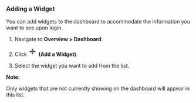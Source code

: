 ### Adding a Widget

You can add widgets to the dashboard to accommodate the information you
want to see upon login.

1.  Navigate to **Overview > Dashboard**.

2.  Click ![2259](../images/2259.png) **(Add a Widget)**.

3.  Select the widget you want to add from the list.

**Note:**

Only widgets that are not currently showing on the dashboard will appear
in this list.
